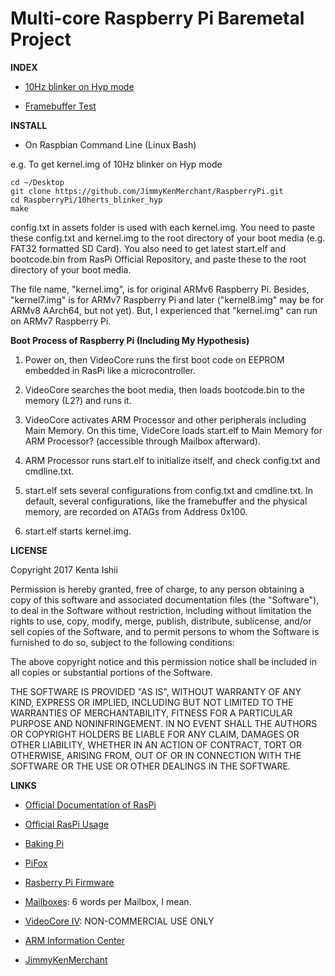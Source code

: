 # Multi-core Raspberry Pi Baremetal Project

**INDEX**

* [10Hz blinker on Hyp mode](https://github.com/JimmyKenMerchant/RaspberryPi/tree/master/10herts_blinker_hyp)

* [Framebuffer Test](https://github.com/JimmyKenMerchant/RaspberryPi/tree/master/framebuffer_test)

**INSTALL**

* On Raspbian Command Line (Linux Bash)

e.g. To get kernel.img of 10Hz blinker on Hyp mode
```
cd ~/Desktop
git clone https://github.com/JimmyKenMerchant/RaspberryPi.git
cd RaspberryPi/10herts_blinker_hyp
make
```
config.txt in assets folder is used with each kernel.img.
You need to paste these config.txt and kernel.img to the root directory of your boot media (e.g. FAT32 formatted SD Card).
You also need to get latest start.elf and bootcode.bin from RasPi Official Repository, and paste these to the root directory of your boot media.

The file name, "kernel.img", is for original ARMv6 Raspberry Pi. Besides, "kernel7.img" is for ARMv7 Raspberry Pi and later ("kernel8.img" may be for ARMv8 AArch64, but not yet). But, I experienced that "kernel.img" can run on ARMv7 Raspberry Pi.

**Boot Process of Raspberry Pi (Including My Hypothesis)**

1. Power on, then VideoCore runs the first boot code on EEPROM embedded in RasPi like a microcontroller.

2. VideoCore searches the boot media, then loads bootcode.bin to the memory (L2?) and runs it.

3. VideoCore activates ARM Processor and other peripherals including Main Memory. On this time, VideCore loads start.elf to Main Memory for ARM Processor? (accessible through Mailbox afterward).

4. ARM Processor runs start.elf to initialize itself, and check config.txt and cmdline.txt.

5. start.elf sets several configurations from config.txt and cmdline.txt. In default, several configurations, like the framebuffer and the physical memory, are recorded on ATAGs from Address 0x100.

6. start.elf starts kernel.img.

**LICENSE**

Copyright 2017 Kenta Ishii

Permission is hereby granted, free of charge, to any person obtaining a copy of this software and associated documentation files (the "Software"), to deal in the Software without restriction, including without limitation the rights to use, copy, modify, merge, publish, distribute, sublicense, and/or sell copies of the Software, and to permit persons to whom the Software is furnished to do so, subject to the following conditions:

The above copyright notice and this permission notice shall be included in all copies or substantial portions of the Software.

THE SOFTWARE IS PROVIDED "AS IS", WITHOUT WARRANTY OF ANY KIND, EXPRESS OR IMPLIED, INCLUDING BUT NOT LIMITED TO THE WARRANTIES OF MERCHANTABILITY, FITNESS FOR A PARTICULAR PURPOSE AND NONINFRINGEMENT. IN NO EVENT SHALL THE AUTHORS OR COPYRIGHT HOLDERS BE LIABLE FOR ANY CLAIM, DAMAGES OR OTHER LIABILITY, WHETHER IN AN ACTION OF CONTRACT, TORT OR OTHERWISE, ARISING FROM, OUT OF OR IN CONNECTION WITH THE SOFTWARE OR THE USE OR OTHER DEALINGS IN THE SOFTWARE.

**LINKS**

* [Official Documentation of RasPi](https://www.raspberrypi.org/documentation/hardware/raspberrypi/)

* [Official RasPi Usage](https://www.raspberrypi.org/documentation/usage/)

* [Baking Pi](https://www.cl.cam.ac.uk/projects/raspberrypi/tutorials/os/)

* [PiFox](https://github.com/ICTeam28/PiFox)

* [Rasberry Pi Firmware](https://github.com/raspberrypi/firmware/tree/master/boot)

* [Mailboxes](https://github.com/raspberrypi/firmware/wiki/Mailboxes): 6 words per Mailbox, I mean.

* [VideoCore IV](https://github.com/hermanhermitage/videocoreiv): NON-COMMERCIAL USE ONLY

* [ARM Information Center](http://infocenter.arm.com/)

* [JimmyKenMerchant](http://electronics.jimmykenmerchant.com/)
